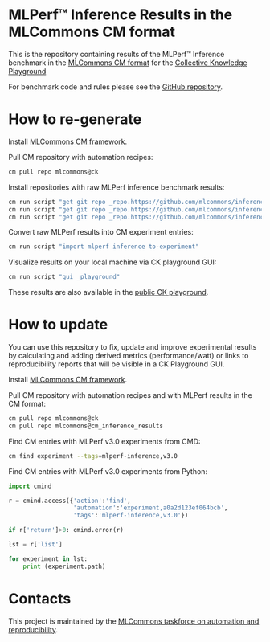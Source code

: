 #  MLPerf™ Inference Results in the MLCommons CM format

This is the repository containing results of the MLPerf™ Inference benchmark 
in the [MLCommons CM format](https://github.com/mlcommons/ck)
for the [Collective Knowledge Playground](https://github.com/mlcommons/ck/tree/master/platform)

For benchmark code and rules please see the [GitHub repository](https://github.com/mlcommons/inference).

# How to re-generate

Install [MLCommons CM framework](https://github.com/mlcommons/ck/blob/master/docs/installation.md).

Pull CM repository with automation recipes:
```bash
cm pull repo mlcommons@ck
```

Install repositories with raw MLPerf inference benchmark results:
```bash
cm run script "get git repo _repo.https://github.com/mlcommons/inference_results_v2.0" --env.CM_GIT_CHECKOUT=master --extra_cache_tags=mlperf-inference-results,version-2.0
cm run script "get git repo _repo.https://github.com/mlcommons/inference_results_v2.1" --env.CM_GIT_CHECKOUT=master --extra_cache_tags=mlperf-inference-results,version-2.1
cm run script "get git repo _repo.https://github.com/mlcommons/inference_results_v3.0" --env.CM_GIT_CHECKOUT=main --extra_cache_tags=mlperf-inference-results,version-3.0
```

Convert raw MLPerf results into CM experiment entries:
```bash
cm run script "import mlperf inference to-experiment" 
```

Visualize results on your local machine via CK playground GUI:
```bash
cm run script "gui _playground"
```

These results are also available in the [public CK playground](https://x.cKnowledge.org).

# How to update 

You can use this repository to fix, update and improve experimental results
by calculating and adding derived metrics (performance/watt)
or links to reproducibility reports that will be visible in a CK Playground GUI.

Install [MLCommons CM framework](https://github.com/mlcommons/ck/blob/master/docs/installation.md).

Pull CM repository with automation recipes and with MLPerf results in the CM format:
```bash
cm pull repo mlcommons@ck
cm pull repo mlcommons@cm_inference_results
```

Find CM entries with MLPerf v3.0 experiments from CMD:
```bash
cm find experiment --tags=mlperf-inference,v3.0
```

Find CM entries with MLPerf v3.0 experiments from Python:
```python
import cmind

r = cmind.access({'action':'find',
                  'automation':'experiment,a0a2d123ef064bcb',
                  'tags':'mlperf-inference,v3.0'})

if r['return']>0: cmind.error(r)

lst = r['list']

for experiment in lst:
    print (experiment.path)
```

# Contacts

This project is maintained by the [MLCommons taskforce on automation and reproducibility](https://cKnowledge.org/mlcommons-taskforce).
